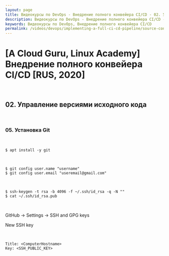 ```yaml
---
layout: page
title: Видеокурсы по DevOps - Внедрение полного конвейера CI/CD - 02. Управление версиями исходного кода
description: Видеокурсы по DevOps - Внедрение полного конвейера CI/CD - 02. Управление версиями исходного кода
keywords: Видеокурсы по DevOps, Внедрение полного конвейера CI/CD
permalink: /videos/devops/implementing-a-full-ci-cd-pipeline/source-control-management/
---
```


# [A Cloud Guru, Linux Academy] Внедрение полного конвейера CI/CD [RUS, 2020]

<br/>

## 02. Управление версиями исходного кода

<br/>

### 05. Установка Git

<br/>

    $ apt install -y git

<br/>

    $ git config user.name "username"
    $ git config user.email "useremail@gmail.com"

<br/>

    $ ssh-keygen -t rsa -b 4096 -f ~/.ssh/id_rsa -q -N ""
    $ cat ~/.ssh/id_rsa.pub

<br/>

GitHub -> Settings -> SSH and GPG keys

New SSH key

<br/>

```
Title: <ComputerHostname>
Key: <SSH_PUBLIC_KEY>
```
